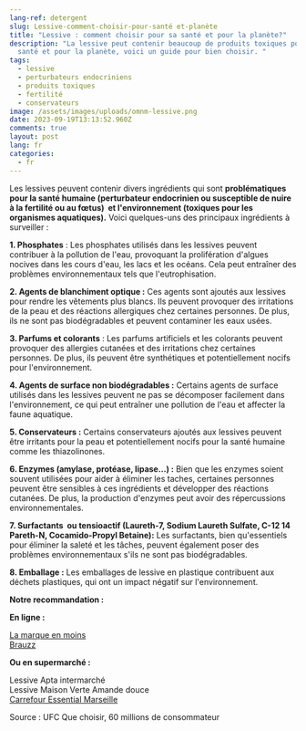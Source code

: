 ```yaml
---
lang-ref: detergent
slug: Lessive-comment-choisir-pour-santé et-planète
title: "Lessive : comment choisir pour sa santé et pour la planète?"
description: "La lessive peut contenir beaucoup de produits toxiques pour la
  santé et pour la planète, voici un guide pour bien choisir. "
tags:
  - lessive
  - perturbateurs endocriniens
  - produits toxiques
  - fertilité
  - conservateurs
image: /assets/images/uploads/omnm-lessive.png
date: 2023-09-19T13:13:52.960Z
comments: true
layout: post
lang: fr
categories:
  - fr
---
```

Les lessives peuvent contenir divers ingrédients qui sont **problématiques pour la santé humaine (perturbateur endocrinien ou susceptible de nuire à la fertilité ou au fœtus)  et l'environnement (toxiques pour les organismes aquatiques).** Voici quelques-uns des principaux ingrédients à surveiller :

**1. Phosphates** : Les phosphates utilisés dans les lessives peuvent contribuer à la pollution de l'eau, provoquant la prolifération d'algues nocives dans les cours d'eau, les lacs et les océans. Cela peut entraîner des problèmes environnementaux tels que l'eutrophisation.

**2. Agents de blanchiment optique :** Ces agents sont ajoutés aux lessives pour rendre les vêtements plus blancs. Ils peuvent provoquer des irritations de la peau et des réactions allergiques chez certaines personnes. De plus, ils ne sont pas biodégradables et peuvent contaminer les eaux usées.

**3. Parfums et colorants** : Les parfums artificiels et les colorants peuvent provoquer des allergies cutanées et des irritations chez certaines personnes. De plus, ils peuvent être synthétiques et potentiellement nocifs pour l'environnement.

**4. Agents de surface non biodégradables :** Certains agents de surface utilisés dans les lessives peuvent ne pas se décomposer facilement dans l'environnement, ce qui peut entraîner une pollution de l'eau et affecter la faune aquatique.

**5. Conservateurs :** Certains conservateurs ajoutés aux lessives peuvent être irritants pour la peau et potentiellement nocifs pour la santé humaine comme les thiazolinones. 

**6. Enzymes (amylase, protéase, lipase…) :** Bien que les enzymes soient souvent utilisées pour aider à éliminer les taches, certaines personnes peuvent être sensibles à ces ingrédients et développer des réactions cutanées. De plus, la production d'enzymes peut avoir des répercussions environnementales. 

**7. Surfactants  ou tensioactif (Laureth-7, Sodium Laureth Sulfate, C-12 14 Pareth-N, Cocamido-Propyl Betaine):** Les surfactants, bien qu'essentiels pour éliminer la saleté et les tâches, peuvent également poser des problèmes environnementaux s'ils ne sont pas biodégradables.

**8. Emballage :** Les emballages de lessive en plastique contribuent aux déchets plastiques, qui ont un impact négatif sur l'environnement.

**Notre recommandation :** 

**En ligne :** 

[La marque en moins](https://lamarqueenmoins.fr/products/lessive) \
[Brauzz](https://www.brauzz.fr/products/feuilles-de-lessive)

**Ou en supermarché :** 

Lessive Apta intermarché\
Lessive Maison Verte Amande douce [](https://www.maisonverte.fr/product/lessive-eco-pack-peaux-sensibles/)\
[Carrefour Essential Marseille](https://www.carrefour.fr/p/lessive-liquide-savon-de-marseille-carrefour-essential-3560071467609)

Source : UFC Que choisir, 60 millions de consommateur
